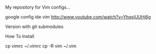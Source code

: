 My repository for Vim configs...

google config ide vim
http://www.youtube.com/watch?v=YhqsjUUHj6g


Version with git submodules

How To Install

cp vimrc ~/.vimrc
cp -R vim ~/.vim
